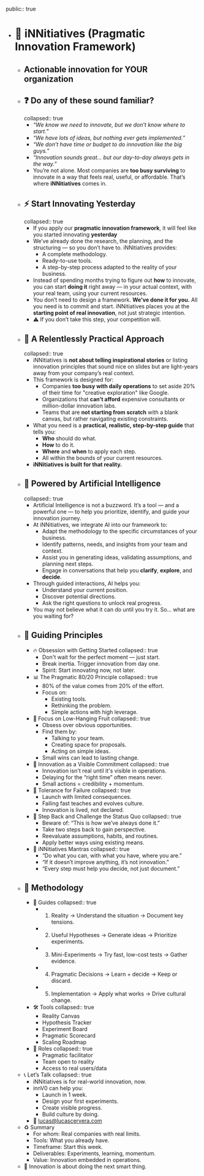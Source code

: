 public:: true

- # 🧠 iNNitiatives (Pragmatic Innovation Framework)
	- ## Actionable innovation for YOUR organization
	- ## ❓ Do any of these sound familiar?
	  collapsed:: true
		- *“We know we need to innovate, but we don’t know where to start.”*
		- *“We have lots of ideas, but nothing ever gets implemented.”*
		- *“We don’t have time or budget to do innovation like the big guys.”*
		- *“Innovation sounds great… but our day-to-day always gets in the way.”*
		- You’re not alone. Most companies are **too busy surviving** to innovate in a way that feels real, useful, or affordable. That’s where **iNNitiatives** comes in.
	- ## ⚡ Start Innovating Yesterday
	  collapsed:: true
		- If you apply our **pragmatic innovation framework**, it will feel like you started innovating **yesterday**
		- We’ve already done the research, the planning, and the structuring — so you don’t have to. iNNitiatives provides:
			- A complete methodology.
			- Ready-to-use tools.
			- A step-by-step process adapted to the reality of your business.
		- Instead of spending months trying to figure out **how** to innovate, you can start **doing it** right away — in your actual context, with your real team, using your current resources.
		- You don’t need to design a framework. **We’ve done it for you.** All you need is to commit and start. iNNitiatives places you at the **starting point of real innovation**, not just strategic intention.
		- ⚠️ If you don’t take this step, your competition will.
	- ## 💪 A Relentlessly Practical Approach
	  collapsed:: true
		- iNNitiatives is **not about telling inspirational stories** or listing innovation principles that sound nice on slides but are light-years away from your company’s real context.
		- This framework is designed for:
			- Companies **too busy with daily operations** to set aside 20% of their time for "creative exploration" like Google.
			- Organizations that **can’t afford** expensive consultants or million-dollar innovation labs.
			- Teams that are **not starting from scratch** with a blank canvas, but rather navigating existing constraints.
		- What you need is a **practical, realistic, step-by-step guide** that tells you:
			- **Who** should do what.
			- **How** to do it.
			- **Where** and **when** to apply each step.
			- All within the bounds of your current resources.
		- **iNNitiatives is built for that reality.**
	- ## 🤖 Powered by Artificial Intelligence
	  collapsed:: true
		- Artificial Intelligence is not a buzzword. It’s a tool — and a powerful one — to help you prioritize, identify, and guide your innovation journey.
		- At iNNitiatives, we integrate AI into our framework to:
			- Adapt the methodology to the specific circumstances of your business.
			- Identify patterns, needs, and insights from your team and context.
			- Assist you in generating ideas, validating assumptions, and planning next steps.
			- Engage in conversations that help you **clarify**, **explore**, and **decide**.
		- Through guided interactions, AI helps you:
			- Understand your current position.
			- Discover potential directions.
			- Ask the right questions to unlock real progress.
		- You may not believe what it can do until you try it. So… what are you waiting for?
	- ## 🔧 Guiding Principles
		- 🔥 Obsession with Getting Started
		  collapsed:: true
			- Don't wait for the perfect moment — just start.
			- Break inertia. Trigger innovation from day one.
			- Spirit: Start innovating now, not later.
		- 📊 The Pragmatic 80/20 Principle
		  collapsed:: true
			- 80% of the value comes from 20% of the effort.
			- Focus on:
				- Existing tools.
				- Rethinking the problem.
				- Simple actions with high leverage.
		- 🍏 Focus on Low-Hanging Fruit
		  collapsed:: true
			- Obsess over obvious opportunities.
			- Find them by:
				- Talking to your team.
				- Creating space for proposals.
				- Acting on simple ideas.
			- Small wins can lead to lasting change.
		- 🔭 Innovation as a Visible Commitment
		  collapsed:: true
			- Innovation isn't real until it's visible in operations.
			- Delaying for the “right time” often means never.
			- Small actions = credibility + momentum.
		- 🌟 Tolerance for Failure
		  collapsed:: true
			- Launch with limited consequences.
			- Failing fast teaches and evolves culture.
			- Innovation is lived, not declared.
		- 🌲 Step Back and Challenge the Status Quo
		  collapsed:: true
			- Beware of: “This is how we’ve always done it.”
			- Take two steps back to gain perspective.
			- Reevaluate assumptions, habits, and routines.
			- Apply better ways using existing means.
		- 🚀 iNNitiatives Mantras
		  collapsed:: true
			- “Do what you can, with what you have, where you are.”
			- “If it doesn’t improve anything, it’s not innovation.”
			- “Every step must help you decide, not just document.”
	- ## 🔀 Methodology
		- 🔀 Guides
		  collapsed:: true
			- 1. Reality → Understand the situation → Document key tensions.
			- 2. Useful Hypotheses → Generate ideas → Prioritize experiments.
			- 3. Mini-Experiments → Try fast, low-cost tests → Gather evidence.
			- 4. Pragmatic Decisions → Learn + decide → Keep or discard.
			- 5. Implementation → Apply what works → Drive cultural change.
		- 🛠️ Tools
		  collapsed:: true
			- Reality Canvas
			- Hypothesis Tracker
			- Experiment Board
			- Pragmatic Scorecard
			- Scaling Roadmap
		- 👥 Roles
		  collapsed:: true
			- Pragmatic facilitator
			- Team open to reality
			- Access to real users/data
	- 📞 Let’s Talk
	  collapsed:: true
		- iNNitiatives is for real-world innovation, now.
		- innV0 can help you:
			- Launch in 1 week.
			- Design your first experiments.
			- Create visible progress.
			- Build culture by doing.
		- 📧 lucas@lucascervera.com
	- ♻️ Summary
		- For whom: Real companies with real limits.
		- Tools: What you already have.
		- Timeframe: Start this week.
		- Deliverables: Experiments, learning, momentum.
		- Value: Innovation embedded in operations.
	- 🧹 Innovation is about doing the next smart thing.